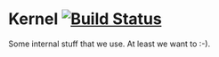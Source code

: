 Kernel [![Build Status](https://travis-ci.org/CotaPreco/Kernel.svg)](https://travis-ci.org/CotaPreco/Kernel)
=====
Some internal stuff that we use. At least we want to :-).

